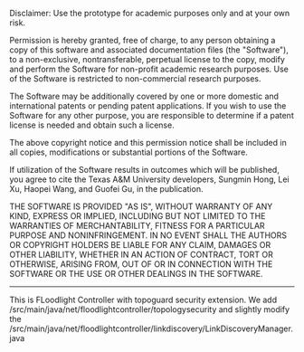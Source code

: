 Disclaimer:
Use the prototype for academic purposes only and at your own risk.

Permission is hereby granted, free of charge, to any person obtaining
a copy of this software and associated documentation files (the
"Software"), to a non-exclusive, nontransferable, perpetual license to
the copy, modify and perform the Software for non-profit academic
research purposes. Use of the Software is restricted to non-commercial
research purposes.

The Software may be additionally covered by one or more domestic and
international patents or pending patent applications. If you wish to
use the Software for any other purpose, you are responsible to
determine if a patent license is needed and obtain such a license.

The above copyright notice and this permission notice shall be
included in all copies, modifications or substantial portions of the
Software.

If utilization of the Software results in outcomes which will be
published, you agree to cite the Texas A&M University developers,
Sungmin Hong, Lei Xu, Haopei Wang, and Guofei Gu, in the publication.


THE SOFTWARE IS PROVIDED "AS IS", WITHOUT WARRANTY OF ANY KIND,
EXPRESS OR IMPLIED, INCLUDING BUT NOT LIMITED TO THE WARRANTIES OF
MERCHANTABILITY, FITNESS FOR A PARTICULAR PURPOSE AND NONINFRINGEMENT.
IN NO EVENT SHALL THE AUTHORS OR COPYRIGHT HOLDERS BE LIABLE FOR ANY
CLAIM, DAMAGES OR OTHER LIABILITY, WHETHER IN AN ACTION OF CONTRACT,
TORT OR OTHERWISE, ARISING FROM, OUT OF OR IN CONNECTION WITH THE
SOFTWARE OR THE USE OR OTHER DEALINGS IN THE SOFTWARE.
******************************************************************
This is FLoodlight Controller with topoguard security extension.
We add 
/src/main/java/net/floodlightcontroller/topologysecurity 
and slightly modify the 
/src/main/java/net/floodlightcontroller/linkdiscovery/LinkDiscoveryManager.java
